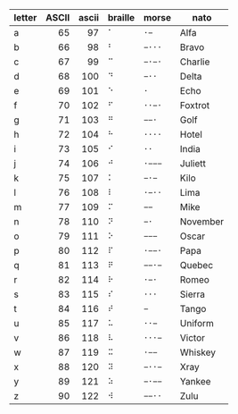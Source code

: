 | letter | ASCII | ascii | braille | morse  | nato     |
| ------ | ----: | ----: | ------- | ------ | -------- |
| a      |    65 |    97 | `⠁`     | `·−`   | Alfa     |
| b      |    66 |    98 | `⠃`     | `−···` | Bravo    |
| c      |    67 |    99 | `⠉`     | `−·−·` | Charlie  |
| d      |    68 |   100 | `⠙`     | `−··`  | Delta    |
| e      |    69 |   101 | `⠑`     | `·`    | Echo     |
| f      |    70 |   102 | `⠋`     | `··−·` | Foxtrot  |
| g      |    71 |   103 | `⠛`     | `−−·`  | Golf     |
| h      |    72 |   104 | `⠓`     | `····` | Hotel    |
| i      |    73 |   105 | `⠊`     | `··`   | India    |
| j      |    74 |   106 | `⠚`     | `·−−−` | Juliett  |
| k      |    75 |   107 | `⠅`     | `−·−`  | Kilo     |
| l      |    76 |   108 | `⠇`     | `·−··` | Lima     |
| m      |    77 |   109 | `⠍`     | `−−`   | Mike     |
| n      |    78 |   110 | `⠝`     | `−·`   | November |
| o      |    79 |   111 | `⠕`     | `−−−`  | Oscar    |
| p      |    80 |   112 | `⠏`     | `·−−·` | Papa     |
| q      |    81 |   113 | `⠟`     | `−−·−` | Quebec   |
| r      |    82 |   114 | `⠗`     | `·−·`  | Romeo    |
| s      |    83 |   115 | `⠎`     | `···`  | Sierra   |
| t      |    84 |   116 | `⠞`     | `−`    | Tango    |
| u      |    85 |   117 | `⠥`     | `··−`  | Uniform  |
| v      |    86 |   118 | `⠧`     | `···−` | Victor   |
| w      |    87 |   119 | `⠭`     | `·−−`  | Whiskey  |
| x      |    88 |   120 | `⠽`     | `−··−` | Xray     |
| y      |    89 |   121 | `⠵`     | `−·−−` | Yankee   |
| z      |    90 |   122 | `⠺`     | `−−··` | Zulu     |
